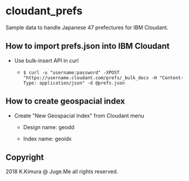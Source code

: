 # cloudant_prefs

Sample data to handle Japanese 47 prefectures for IBM Cloudant.

## How to import prefs.json into IBM Cloudant

- Use bulk-insert API in curl

    - `$ curl -u "username:password" -XPOST "https://username.cloudant.com/prefs/_bulk_docs -H "Content-Type: application/json" -d @prefs.json`

## How to create geospacial index

- Create "New Geospacial Index" from Cloudant menu

    - Design name: geodd

    - Index name: geoidx


## Copyright

2018 K.Kimura @ Juge.Me all rights reserved.
